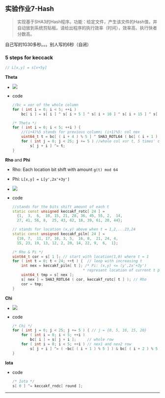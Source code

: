 ## 实验作业7-Hash

> 实现基于SHA3的Hash程序。功能：给定文件，产生该文件的Hash值，并自动放到系统剪贴板。请给出程序的执行效率（时间），效率高、执行快者分数高。



自己写的1G30多秒。。。别人写的6秒（自闭）

### 5 steps for keccack

```c++
// L[x,y] = s[x+5y]
```

**Theta**

- ![](https://res.cloudinary.com/dsmx9qa2z/image/upload/v1545662888/Screenshot_from_2018-12-21_13-11-32.png)

- code

  ```c
  //bc = xor of the whole column
  for ( int i = 0; i < 5; ++i )
      bc[ i ] = s[ i ] ^ s[ i + 5 ] ^ s[ i + 10 ] ^ s[ i + 15 ] ^ s[ i + 20 ];
  
  /* Theta */
  for ( int i = 0; i < 5; ++i ) {
      //(i+4)%5 stands for previous column; (i+1)%5: col nex
      uint64_t t = bc[ ( i + 4 ) % 5 ] ^ SHA3_ROTL64 ( bc[ ( i + 1 ) % 5 ], 1 );
      for ( int j = 0; j < 25; j += 5 ) //whole col xor t, 5 times' cycle
          s[ j + i ] ^= t;
  }
  ```

**Rho** and **Phi**

- Rho: Each location bit shift with amount `g(t) mod 64`
- Phi: `L[x,y] = L[y',2x'+3y']` 

- ![](https://res.cloudinary.com/dsmx9qa2z/image/upload/v1545662888/Screenshot_from_2018-12-21_14-49-50.png)

- code

  ```c++
  //stands for the bits shift amount of each t
  static const unsigned keccakf_rotc[ 24 ] = 
  	{1,  3,  6,  10, 15, 21, 28, 36, 45, 55, 2,  14,
  	27, 41, 56, 8,  25, 43, 62, 18, 39, 61, 20, 44};
  
  // stands for location (x,y) above when t = 1,2,...23,24
  static const unsigned keccakf_piln[ 24 ] = 
  	{10, 7,  11, 17, 18, 3, 5,  16, 8,  21, 24, 4,
  	15, 23, 19, 13, 12, 2, 20, 14, 22, 9,  6,  1};
  
  /* Rho & Pi */
  uint64_t cor = s[ 1 ]; // start with location(1,0) where t = 1
  for ( int t = 0; t < 24; ++t ) {  // loop with increasing t
      int nex = keccakf_piln[ t ]; /* Pi: (x,y) <= (y',2x'+3y')
      							  * represent location of current t plus 1 */	
      uint64_t tmp = s[ nex ];
      s[ nex ] = SHA3_ROTL64 ( cor, keccakf_rotc[ t ] ); // Rho
      cor = tmp;
  }
  ```

**Chi**

- ![](https://res.cloudinary.com/dsmx9qa2z/image/upload/v1545662887/Screenshot_from_2018-12-21_15-15-35.png)

- code

  ```c++
  /* Chi */
  for ( int j = 0; j < 25; j += 5 ) { // j = {0, 5, 10, 15, 20}
      for ( int i = 0; i < 5; ++i )
          bc[ i ] = s[ j + i ];     // whole row
      for ( int i = 0; i < 5; ++i ) // nex1 and nex2 row
          s[ j + i ] ^= ( ~bc[ ( i + 1 ) % 5 ] ) & bc[ ( i + 2 ) % 5 ];
  }
  ```

**Iota**

- code

  ```c
  /* Iota */
  s[ 0 ] ^= keccakf_rndc[ round ];
  ```



---



